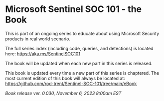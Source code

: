 # Microsoft Sentinel SOC 101 - the Book

This is part of an ongoing series to educate about using Microsoft Security products in real world scenario.

The full series index (including code, queries, and detections) is located here: https://aka.ms/SentinelSOC101 

The book will be updated when each new part in this series is released.

This book is updated every time a new part of this series is chaptered. The most current edition of this book will always be located at: https://github.com/rod-trent/Sentinel-SOC-101/tree/main/eBook 

*Book release ver. 0.030, November 6, 2023 8:00am EST*


